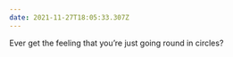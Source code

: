 ```yaml
---
date: 2021-11-27T18:05:33.307Z
---
```


Ever get the feeling that you’re just going round in circles?
